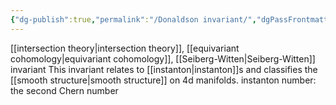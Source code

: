 ```yaml
---
{"dg-publish":true,"permalink":"/Donaldson invariant/","dgPassFrontmatter":true,"created":"2024-11-24T14:36:24.361+01:00","updated":"2025-05-24T16:25:08.163+02:00"}
---
```


[[intersection theory\|intersection theory]], [[equivariant cohomology\|equivariant cohomology]], [[Seiberg-Witten\|Seiberg-Witten]] invariant
This invariant relates to [[instanton\|instanton]]s and classifies the [[smooth structure\|smooth structure]] on 4d manifolds.
instanton number: the second Chern number